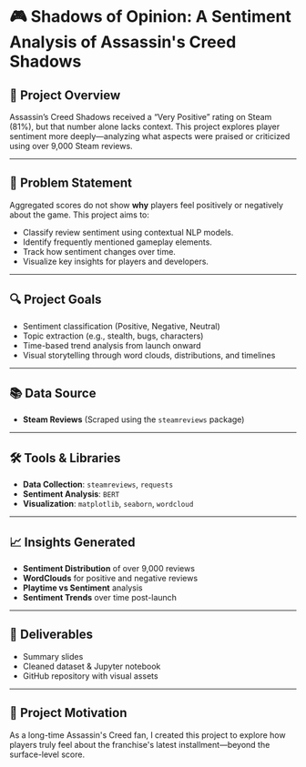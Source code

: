 
# 🎮 Shadows of Opinion: A Sentiment Analysis of Assassin's Creed Shadows

## 🎯 Project Overview
Assassin’s Creed Shadows received a “Very Positive” rating on Steam (81%), but that number alone lacks context. This project explores player sentiment more deeply—analyzing what aspects were praised or criticized using over 9,000 Steam reviews.

---

## 🧩 Problem Statement
Aggregated scores do not show **why** players feel positively or negatively about the game. This project aims to:
- Classify review sentiment using contextual NLP models.
- Identify frequently mentioned gameplay elements.
- Track how sentiment changes over time.
- Visualize key insights for players and developers.

---

## 🔍 Project Goals
- Sentiment classification (Positive, Negative, Neutral)
- Topic extraction (e.g., stealth, bugs, characters)
- Time-based trend analysis from launch onward
- Visual storytelling through word clouds, distributions, and timelines

---

## 📚 Data Source
- **Steam Reviews** (Scraped using the `steamreviews` package)

---

## 🛠️ Tools & Libraries
- **Data Collection**: `steamreviews`, `requests`
- **Sentiment Analysis**: `BERT`
- **Visualization**: `matplotlib`, `seaborn`, `wordcloud`

---

## 📈 Insights Generated
- **Sentiment Distribution** of over 9,000 reviews
- **WordClouds** for positive and negative reviews
- **Playtime vs Sentiment** analysis
- **Sentiment Trends** over time post-launch

---

## 🧾 Deliverables
- Summary slides
- Cleaned dataset & Jupyter notebook
- GitHub repository with visual assets

---

## 📎 Project Motivation
As a long-time Assassin's Creed fan, I created this project to explore how players truly feel about the franchise's latest installment—beyond the surface-level score.
